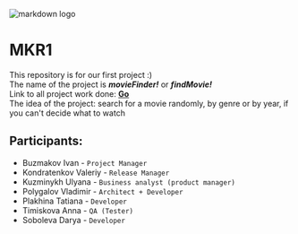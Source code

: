 ![markdown logo](https://s3-us-west-2.amazonaws.com/flx-editorial-wordpress/wp-content/uploads/2018/03/13153742/RT_300EssentialMovies_700X250.jpg)</br>
# MKR1
This repository is for our first project :) </br>
The name of the project is ***movieFinder!*** or ***findMovie!*** </br>
Link to all project work done: [**Go**](https://www.youtube.com/watch?v=ZhIsAZO5gl0) </br>
The idea of the project: search for a movie randomly, 
by genre or by year, if you can't decide what to watch</br>
## Participants:</br>
- Buzmakov Ivan - `Project Manager`</br>
- Kondratenkov Valeriy - `Release Manager` </br>
- Kuzminykh Ulyana - `Business analyst (product manager)`</br>
- Polygalov Vladimir - `Architect + Developer`</br>
- Plakhina Tatiana - `Developer`</br>
- Timiskova Anna - `QA (Tester)`</br>
- Soboleva Darya - `Developer`</br>

